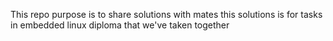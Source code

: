 This repo purpose is to share solutions with mates this solutions is for tasks in embedded linux diploma that we've taken together
